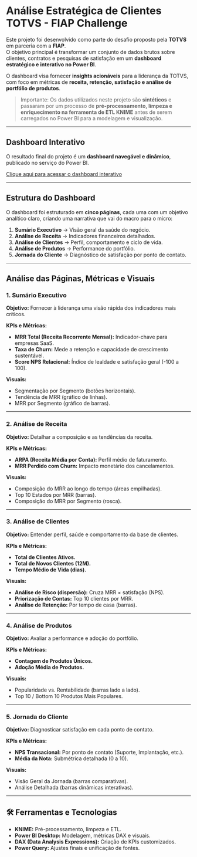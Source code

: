 # Análise Estratégica de Clientes TOTVS - FIAP Challenge

Este projeto foi desenvolvido como parte do desafio proposto pela **TOTVS** em parceria com a **FIAP**.  
O objetivo principal é transformar um conjunto de dados brutos sobre clientes, contratos e pesquisas de satisfação em um **dashboard estratégico e interativo no Power BI**.  

O dashboard visa fornecer **insights acionáveis** para a liderança da TOTVS, com foco em métricas de **receita, retenção, satisfação e análise de portfólio de produtos**.

> Importante: Os dados utilizados neste projeto são **sintéticos** e passaram por um processo de **pré-processamento, limpeza e enriquecimento na ferramenta de ETL KNIME** antes de serem carregados no Power BI para a modelagem e visualização.

---

## Dashboard Interativo
O resultado final do projeto é um **dashboard navegável e dinâmico**, publicado no serviço do Power BI.

[Clique aqui para acessar o dashboard interativo](https://app.powerbi.com/view?r=eyJrIjoiZmIzMWFmOWUtNzRhMi00ZmM3LWE2MTctMmI5MDE1ZTYwOTBmIiwidCI6IjExZGJiZmUyLTg5YjgtNDU0OS1iZTEwLWNlYzM2NGU1OTU1MSIsImMiOjR9&embedImagePlaceholder=true)

---

## Estrutura do Dashboard
O dashboard foi estruturado em **cinco páginas**, cada uma com um objetivo analítico claro, criando uma narrativa que vai do macro para o micro:

1. **Sumário Executivo** → Visão geral da saúde do negócio.  
2. **Análise de Receita** → Indicadores financeiros detalhados.  
3. **Análise de Clientes** → Perfil, comportamento e ciclo de vida.  
4. **Análise de Produtos** → Performance do portfólio.  
5. **Jornada do Cliente** → Diagnóstico de satisfação por ponto de contato.  

---

## Análise das Páginas, Métricas e Visuais

### 1. Sumário Executivo
**Objetivo:** Fornecer à liderança uma visão rápida dos indicadores mais críticos.  

**KPIs e Métricas:**
- **MRR Total (Receita Recorrente Mensal):** Indicador-chave para empresas SaaS.  
- **Taxa de Churn:** Mede a retenção e capacidade de crescimento sustentável.  
- **Score NPS Relacional:** Índice de lealdade e satisfação geral (-100 a 100).  

**Visuais:**
- Segmentação por Segmento (botões horizontais).  
- Tendência de MRR (gráfico de linhas).  
- MRR por Segmento (gráfico de barras).  

---

### 2. Análise de Receita
**Objetivo:** Detalhar a composição e as tendências da receita.  

**KPIs e Métricas:**
- **ARPA (Receita Média por Conta):** Perfil médio de faturamento.  
- **MRR Perdido com Churn:** Impacto monetário dos cancelamentos.  

**Visuais:**
- Composição do MRR ao longo do tempo (áreas empilhadas).  
- Top 10 Estados por MRR (barras).  
- Composição do MRR por Segmento (rosca).  

---

### 3. Análise de Clientes
**Objetivo:** Entender perfil, saúde e comportamento da base de clientes.  

**KPIs e Métricas:**
- **Total de Clientes Ativos.**  
- **Total de Novos Clientes (12M).**  
- **Tempo Médio de Vida (dias).**  

**Visuais:**
- **Análise de Risco (dispersão):** Cruza MRR × satisfação (NPS).  
- **Priorização de Contas:** Top 10 clientes por MRR.  
- **Análise de Retenção:** Por tempo de casa (barras).  

---

### 4. Análise de Produtos
**Objetivo:** Avaliar a performance e adoção do portfólio.  

**KPIs e Métricas:**
- **Contagem de Produtos Únicos.**  
- **Adoção Média de Produtos.**  

**Visuais:**
- Popularidade vs. Rentabilidade (barras lado a lado).  
- Top 10 / Bottom 10 Produtos Mais Populares.  

---

### 5. Jornada do Cliente
**Objetivo:** Diagnosticar satisfação em cada ponto de contato.  

**KPIs e Métricas:**
- **NPS Transacional:** Por ponto de contato (Suporte, Implantação, etc.).  
- **Média da Nota:** Submétrica detalhada (0 a 10).  

**Visuais:**
- Visão Geral da Jornada (barras comparativas).  
- Análise Detalhada (barras dinâmicas interativas).  

---

## 🛠️ Ferramentas e Tecnologias
- **KNIME:** Pré-processamento, limpeza e ETL.  
- **Power BI Desktop:** Modelagem, métricas DAX e visuais.  
- **DAX (Data Analysis Expressions):** Criação de KPIs customizados.  
- **Power Query:** Ajustes finais e unificação de fontes.    

